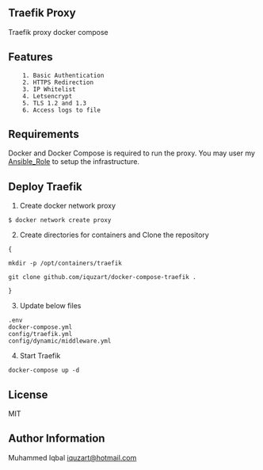 Traefik Proxy
-------------

Traefik proxy docker compose


Features
--------
```
    1. Basic Authentication
    2. HTTPS Redirection
    3. IP Whitelist
    4. Letsencrypt
    5. TLS 1.2 and 1.3
    6. Access logs to file
```

Requirements
------------
Docker and Docker Compose is required to run the proxy. You may user my [Ansible_Role](https://github.com/iquzart/ansible-role-docker) to setup the infrastructure.


Deploy Traefik
--------------

1. Create docker network proxy
```
$ docker network create proxy
```

2. Create directories for containers and Clone the repository
```
{

mkdir -p /opt/containers/traefik

git clone github.com/iquzart/docker-compose-traefik .

}
```

3. Update below files 
```
.env
docker-compose.yml
config/traefik.yml
config/dynamic/middleware.yml
```

4. Start Traefik
```
docker-compose up -d
```


License
-------

MIT

Author Information
------------------

Muhammed Iqbal <iquzart@hotmail.com>